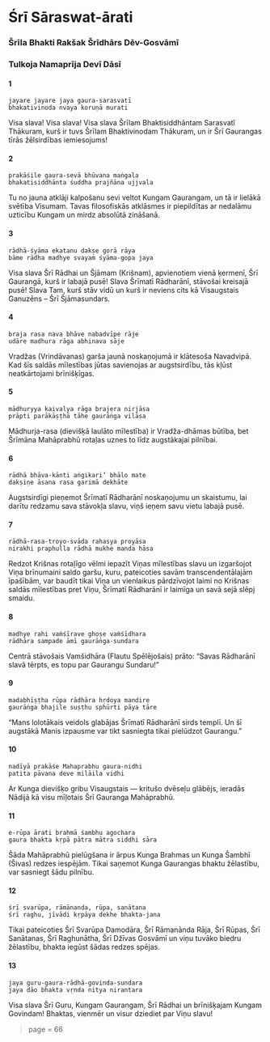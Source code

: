 # Śrī Sāraswat-ārati
### Šrīla Bhakti Rakšak Šrīdhārs Dēv-Gosvāmī
### Tulkoja Namaprīja Devī Dāsī

#### 1

    jayare jayare jaya gaura-sarasvatī
    bhakativinoda nvaya koruṇā murati

Visa slava! Visa slava! Visa slava Šrīlam Bhaktisiddhāntam Sarasvatī Thākuram, kurš ir tuvs Šrīlam Bhaktivinodam Thākuram, un ir Šrī Gaurangas tīrās žēlsirdības iemiesojums!

#### 2

    prakāśile gaura-sevā bhūvana maṅgala
    bhakatisiddhānta śuddha prajñāna ujjvala

Tu no jauna atklāji kalpošanu sevi veltot Kungam Gaurangam, un tā ir lielākā svētība Visumam. Tavas filosofiskās atklāsmes ir piepildītas ar nedalāmu uzticību Kungam un mirdz absolūtā zināšanā.

#### 3

    rādhā-śyāma ekatanu dakṣe gorā rāya
    bāme rādha madhye svayaṁ śyāma-gopa jaya

Visa slava Šrī Rādhai un Šjāmam (Krišnam), apvienotiem vienā ķermenī, Šrī Gaurangā, kurš ir labajā pusē! Slava Šrīmatī  Rādharānī, stāvošai kreisajā pusē! Slava Tam, kurš stāv vidū un kurš ir neviens cits kā Visaugstais Ganuzēns – Šrī Šjāmasundars.

#### 4

    braja rasa nava bhāve nabadvīpe rāje
    udāre madhura rāga abhinava sāje

Vradžas (Vrindāvanas) garša jaunā noskaņojumā ir klātesoša Navadvipā. Kad šīs saldās mīlestības jūtas savienojas ar augstsirdību, tās kļūst neatkārtojami brīnišķīgas.

#### 5

    mādhuryya kaivalya rāga brajera nirjāsa
    prāpti parākāṣṭhā tāhe gaurāṅga vilāsa

Mādhurja-rasa (dievišķā laulāto mīlestība) ir Vradža-dhāmas būtība, bet Šrīmāna Mahāprabhū rotaļas uznes to līdz augstākajai pilnībai.

#### 6

    rādhā bhāva-kānti aṅgikari’ bhālo mate
    dakṣiṇe āsana rasa garimā dekhāte

Augstsirdīgi pieņemot Šrīmatī Rādharānī noskaņojumu un skaistumu, lai darītu redzamu sava stāvokļa slavu, viņš ieņem savu vietu labajā pusē.

#### 7

    rādhā-rasa-troyo-svāda rahasya proyāsa
    nirakhi praphulla rādhā mukhe manda hāsa

Redzot Krišnas rotaļīgo vēlmi iepazīt Viņas mīlestības slavu un izgaršojot Viņa brīnumaini saldo garšu, kuru, pateicoties savām transcendentālajām īpašībām, var baudīt tikai Viņa un vienlaikus pārdzīvojot laimi no Krišnas saldās mīlestības pret Viņu, Šrīmatī Rādharānī ir laimīga un savā sejā slēpj smaidu.

#### 8

    madhye rahi vaṁśīrave ghoṣe vaṁśīdhara
    rādhāra sampade āmī gaurāṅga-sundara

Centrā stāvošais Vamšidhāra (Flautu Spēlējošais) prāto: “Savas Rādharānī slavā tērpts, es topu par Gaurangu Sundaru!”

#### 9

    madabhīṣṭha rūpa rādhāra hṛdoya mandire
    gaurāṅga bhajile suṣṭhu sphūrti pāya tāre

“Mans lolotākais veidols glabājas Šrīmatī Rādharānī sirds templī. Un šī augstākā Manis izpausme var tikt sasniegta tikai pielūdzot Gaurangu.”

#### 10

    nadīyā prakāśe Mahaprabhu gaura-nidhi
    patita pāvana deve milāila vidhi

Ar Kunga dievišķo gribu Visaugstais — kritušo dvēseļu glābējs, ieradās Nādijā kā visu mīļotais Šrī Gauranga Mahāprabhū.

#### 11

    e-rūpa ārati brahmā śambhu agochara
    gaura bhakta kṛpā pātra mātra siddhi sāra

Šāda Mahāprabhū pielūgšana ir ārpus Kunga Brahmas un Kunga Šambhī (Šivas) redzes iespējām. Tikai saņemot Kunga Gaurangas bhaktu žēlastību, var sasniegt šādu pilnību.

#### 12

    śrī svarūpa, rāmānanda, rūpa, sanātana
    śrī raghu, jīvādi kṛpāya dekhe bhakta-jana

Tikai pateicoties Šrī Svarūpa Damodāra, Šrī Rāmanānda Rāja, Šrī Rūpas, Šrī Sanātanas, Šrī Raghunātha, Šrī Džīvas Gosvāmī un viņu tuvāko biedru žēlastību, bhakta iegūst šādas redzes spējas.

#### 13

    jaya guru-gaura-rādhā-govinda-sundara
    jaya dāo bhakta vṛnda nitya nirantara

Visa slava Šrī Guru, Kungam Gaurangam, Šrī Rādhai un brīnišķajam Kungam Govindam! Bhaktas, vienmēr un visur dziediet par Viņu slavu!

> page = 66
